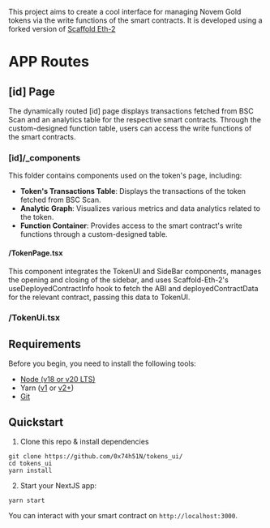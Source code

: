 This project aims to create a cool interface for managing Novem Gold tokens via the write functions of the smart contracts. It is developed using a forked version of [Scaffold Eth-2](https://github.com/scaffold-eth/scaffold-eth-2)

# APP Routes

## [id] Page

The dynamically routed [id] page displays transactions fetched from BSC Scan and an analytics table for the respective smart contracts. Through the custom-designed function table, users can access the write functions of the smart contracts.

### [id]/\_components

This folder contains components used on the token's page, including:

- **Token's Transactions Table**: Displays the transactions of the token fetched from BSC Scan.
- **Analytic Graph**: Visualizes various metrics and data analytics related to the token.
- **Function Container**: Provides access to the smart contract's write functions through a custom-designed table.

#### /TokenPage.tsx

This component integrates the TokenUI and SideBar components, manages the opening and closing of the sidebar, and uses Scaffold-Eth-2's useDeployedContractInfo hook to fetch the ABI and deployedContractData for the relevant contract, passing this data to TokenUI.

### /TokenUi.tsx

## Requirements

Before you begin, you need to install the following tools:

- [Node (v18 or v20 LTS)](https://nodejs.org/en/download/)
- Yarn ([v1](https://classic.yarnpkg.com/en/docs/install/) or [v2+](https://yarnpkg.com/getting-started/install))
- [Git](https://git-scm.com/downloads)

## Quickstart

1. Clone this repo & install dependencies

```
git clone https://github.com/0x74h51N/tokens_ui/
cd tokens_ui
yarn install
```

2. Start your NextJS app:

```
yarn start
```

You can interact with your smart contract on `http://localhost:3000`.
